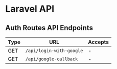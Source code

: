 # Laravel API

## Auth Routes API Endpoints

| Type  | URL                        | Accepts                            |
|-------|----------------------------|------------------------------------|
| GET   | `/api/login-with-google`   | -                                  |
| GET   | `/api/google-callback`     | -                                  |
